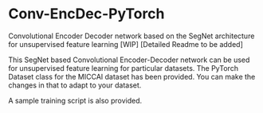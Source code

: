 # Conv-EncDec-PyTorch
Convolutional Encoder Decoder network based on the SegNet architecture for unsupervised feature learning
[WIP]
[Detailed Readme to be added]

This SegNet based Convolutional Encoder-Decoder network can be used for unsupervised feature learning for particular datasets.
The PyTorch Dataset class for the MICCAI dataset has been provided. You can make the changes in that to adapt to your dataset.

A sample training script is also provided.
